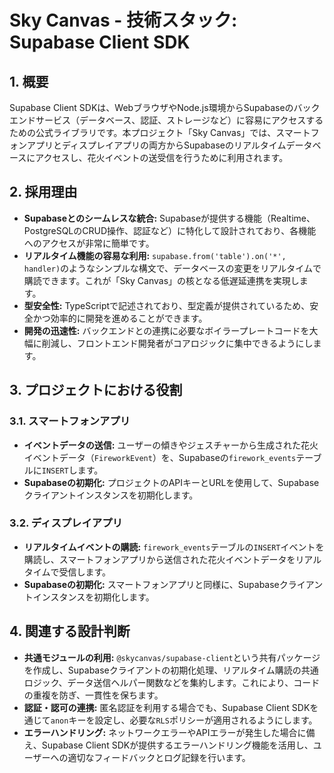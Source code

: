 # Sky Canvas - 技術スタック: Supabase Client SDK

## 1. 概要

Supabase Client SDKは、WebブラウザやNode.js環境からSupabaseのバックエンドサービス（データベース、認証、ストレージなど）に容易にアクセスするための公式ライブラリです。本プロジェクト「Sky Canvas」では、スマートフォンアプリとディスプレイアプリの両方からSupabaseのリアルタイムデータベースにアクセスし、花火イベントの送受信を行うために利用されます。

## 2. 採用理由

-   **Supabaseとのシームレスな統合:** Supabaseが提供する機能（Realtime、PostgreSQLのCRUD操作、認証など）に特化して設計されており、各機能へのアクセスが非常に簡単です。
-   **リアルタイム機能の容易な利用:** `supabase.from('table').on('*', handler)`のようなシンプルな構文で、データベースの変更をリアルタイムで購読できます。これが「Sky Canvas」の核となる低遅延連携を実現します。
-   **型安全性:** TypeScriptで記述されており、型定義が提供されているため、安全かつ効率的に開発を進めることができます。
-   **開発の迅速性:** バックエンドとの連携に必要なボイラープレートコードを大幅に削減し、フロントエンド開発者がコアロジックに集中できるようにします。

## 3. プロジェクトにおける役割

### 3.1. スマートフォンアプリ

-   **イベントデータの送信:** ユーザーの傾きやジェスチャーから生成された花火イベントデータ（`FireworkEvent`）を、Supabaseの`firework_events`テーブルに`INSERT`します。
-   **Supabaseの初期化:** プロジェクトのAPIキーとURLを使用して、Supabaseクライアントインスタンスを初期化します。

### 3.2. ディスプレイアプリ

-   **リアルタイムイベントの購読:** `firework_events`テーブルの`INSERT`イベントを購読し、スマートフォンアプリから送信された花火イベントデータをリアルタイムで受信します。
-   **Supabaseの初期化:** スマートフォンアプリと同様に、Supabaseクライアントインスタンスを初期化します。

## 4. 関連する設計判断

-   **共通モジュールの利用:** `@skycanvas/supabase-client`という共有パッケージを作成し、Supabaseクライアントの初期化処理、リアルタイム購読の共通ロジック、データ送信ヘルパー関数などを集約します。これにより、コードの重複を防ぎ、一貫性を保ちます。
-   **認証・認可の連携:** 匿名認証を利用する場合でも、Supabase Client SDKを通じて`anon`キーを設定し、必要な`RLS`ポリシーが適用されるようにします。
-   **エラーハンドリング:** ネットワークエラーやAPIエラーが発生した場合に備え、Supabase Client SDKが提供するエラーハンドリング機能を活用し、ユーザーへの適切なフィードバックとログ記録を行います。 